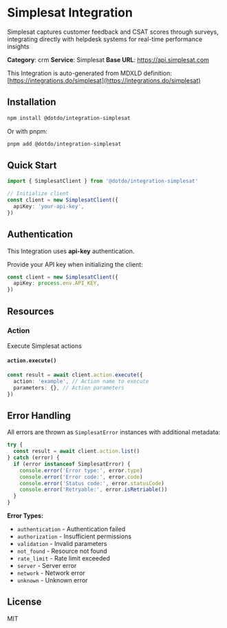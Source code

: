# Simplesat Integration

Simplesat captures customer feedback and CSAT scores through surveys, integrating directly with helpdesk systems for real-time performance insights

**Category**: crm
**Service**: Simplesat
**Base URL**: https://api.simplesat.com

This Integration is auto-generated from MDXLD definition: [https://integrations.do/simplesat](https://integrations.do/simplesat)

## Installation

```bash
npm install @dotdo/integration-simplesat
```

Or with pnpm:

```bash
pnpm add @dotdo/integration-simplesat
```

## Quick Start

```typescript
import { SimplesatClient } from '@dotdo/integration-simplesat'

// Initialize client
const client = new SimplesatClient({
  apiKey: 'your-api-key',
})
```

## Authentication

This Integration uses **api-key** authentication.

Provide your API key when initializing the client:

```typescript
const client = new SimplesatClient({
  apiKey: process.env.API_KEY,
})
```

## Resources

### Action

Execute Simplesat actions

#### `action.execute()`

```typescript
const result = await client.action.execute({
  action: 'example', // Action name to execute
  parameters: {}, // Action parameters
})
```

## Error Handling

All errors are thrown as `SimplesatError` instances with additional metadata:

```typescript
try {
  const result = await client.action.list()
} catch (error) {
  if (error instanceof SimplesatError) {
    console.error('Error type:', error.type)
    console.error('Error code:', error.code)
    console.error('Status code:', error.statusCode)
    console.error('Retryable:', error.isRetriable())
  }
}
```

**Error Types:**

- `authentication` - Authentication failed
- `authorization` - Insufficient permissions
- `validation` - Invalid parameters
- `not_found` - Resource not found
- `rate_limit` - Rate limit exceeded
- `server` - Server error
- `network` - Network error
- `unknown` - Unknown error

## License

MIT
